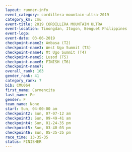 ```yaml
---
layout: runner-info 
event_category: cordillera-mountain-ultra-2019 
category_km: cmu 
event-title: 2019 CORDILLERA MOUNTAIN ULTRA 
event-location: Tinongdan, Itogon, Benguet Philippines 
event-logo: 
event-date: 03-06-2019 
checkpoint-name2: Ambasa (T2) 
checkpoint-name3: West Ugo Summit (T3) 
checkpoint-name4: Mt Ugo Summit (T4) 
checkpoint-name5: Lusod (T5) 
checkpoint-name6: FINISH (T6) 
checkpoint-name7: 
overall_rank: 163
gender_rank: 41
category_rank: 7
bib: CMU064
first_name: Carmencita
last_name: Pe
gender: F
team_name: None
start: Sun, 04-00-00 am
checkpoint2: Sun, 07-07-12 am
checkpoint3: Sun, 09-49-41 am
checkpoint4: Sun, 01-24-35 pm
checkpoint5: Sun, 03-40-03 pm
checkpoint6: Sun, 05-35-35 pm
race_time: 13-35-35
status: FINISHER
---
```

